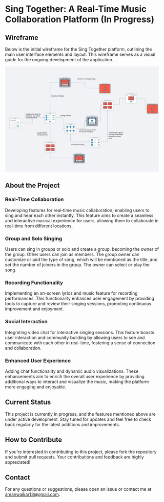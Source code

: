# Sing Together: A Real-Time Music Collaboration Platform (In Progress)

## Wireframe

Below is the initial wireframe for the Sing Together platform, outlining the main user interface elements and layout. This wireframe serves as a visual guide for the ongoing development of the application.

![Wireframe Image](wireframe.jpg)

## About the Project

### Real-Time Collaboration
Developing features for real-time music collaboration, enabling users to sing and hear each other instantly. This feature aims to create a seamless and interactive musical experience for users, allowing them to collaborate in real-time from different locations.

### Group and Solo Singing
Users can sing in groups or solo and create a group, becoming the owner of the group. Other users can join as members. The group owner can customize or add the type of song, which will be mentioned as the title, and set the number of joiners in the group. The owner can select or play the song.

### Recording Functionality
Implementing an on-screen lyrics and music feature for recording performances. This functionality enhances user engagement by providing tools to capture and review their singing sessions, promoting continuous improvement and enjoyment.

### Social Interaction
Integrating video chat for interactive singing sessions. This feature boosts user interaction and community building by allowing users to see and communicate with each other in real-time, fostering a sense of connection and collaboration.

### Enhanced User Experience
Adding chat functionality and dynamic audio visualizations. These enhancements aim to enrich the overall user experience by providing additional ways to interact and visualize the music, making the platform more engaging and enjoyable.

## Current Status
This project is currently in progress, and the features mentioned above are under active development. Stay tuned for updates and feel free to check back regularly for the latest additions and improvements.

## How to Contribute
If you're interested in contributing to this project, please fork the repository and submit pull requests. Your contributions and feedback are highly appreciated!

## Contact
For any questions or suggestions, please open an issue or contact me at [amanwaikar13@gmail.com](mailto:amanwaikar13@gmail.com).
